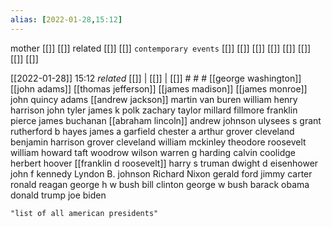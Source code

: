 ```yaml
---
alias: [2022-01-28,15:12]
---
```

 mother [[]] [[]]
 related [[]] [[]]
 `contemporary events` [[]] [[]] [[]] [[]] [[]] [[]] [[]] [[]]

[[2022-01-28]] 15:12 _related_ [[]] | [[]] | [[]] # # #
[[george washington]] 
[[john adams]]
[[thomas jefferson]]
[[james madison]]
[[james monroe]]
john quincy adams
[[andrew jackson]]
martin van buren
william henry harrison
john tyler
james k polk
zachary taylor
millard fillmore
franklin pierce
james buchanan
[[abraham lincoln]]
andrew johnson
ulysees s grant
rutherford b hayes
james a garfield
chester a arthur
grover cleveland
benjamin harrison
grover cleveland
william mckinley
theodore roosevelt
william howard taft
woodrow wilson
warren g harding
calvin coolidge
herbert hoover
[[franklin d roosevelt]]
harry s truman
dwight d eisenhower
john f kennedy
Lyndon B. johnson
Richard Nixon
gerald ford
jimmy carter
ronald reagan
george h w bush
bill clinton
george w bush
barack obama
donald trump
joe biden
```query
"list of all american presidents"
```